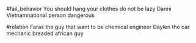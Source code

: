 #fail_behavior 
You should hang your clothes do not be lazy 
Danni Vietnamnational person dangerous 

#relation 
Faras the guy that want to be chemical engineer
Daylen the car mechanic breaded african guy 